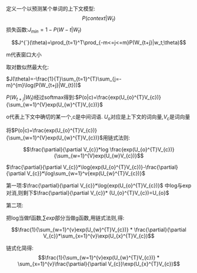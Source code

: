

定义一个以预测某个单词的上下文模型:
$$P(context|W_t)$$
损失函数:$J_{min}=1-P(W-t|W_t)$




$$J^{`}(\theta)=\prod_{t=1}^T\prod_{-m<=j<=m}P(W_{t+j}|w_t;\theta)$$

m代表窗口大小


取对数似然最大化:

$J(\theta)=-\frac{1}{T}\sum_{t=1}^{T}\sum_{j=-m}^{m}\log(P(W_{t+j}|W_{t}))$



$P(W_{t+j}|W_{t})$经过softmax得到:$P(o|c)=\frac{exp(U_{o}^{T}V_{c})}{\sum_{w=1}^{V}exp(U_{w}^{T}V_{c})}$

o代表上下文中确切的某一个,c是中间词语.
$U_{o}$对应是上下文的词向量,$V_{c}$是词向量


将$P(o|c)=\frac{exp(U_{o}^{T}V_{c})}{\sum_{w=1}^{V}exp(U_{w}^{T}V_{c})}$用链式法则:


$$\frac{\partial}{\partial V_{c}}*log \frac{exp(U_{o}^{T}V_{c})}{\sum_{w=1}^{V}exp(U_{w}V_{c})}$$

$\frac{\partial}{\partial V_{c}}*\log{exp(U_{o}^{T}V_{c})}-\frac{\partial}{\partial V_{c}}*\log\sum_{w=1}^v{exp(U_{w}^{T}V_{c})}$


第一项:$\frac{\partial}{\partial V_{c}}*\log{exp(U_{o}^{T}V_{c})}$ 中log与exp对消,则剩下$\frac{\partial}{\partial V_{c}}* (U_{o}^{T}V_{c})=U_{o}$


第二项:

把log当做f函数,$\sum exp$部分当做g函数,用链式法则,得:

$$\frac{1}{\sum_{w=1}^{v}exp(U_{w}^{T}V_{c})} * \frac{\partial}{\partial V_{c}}*\sum_{x=1}^{v}\exp(U_{x}^{T}V_{c})$$

链式化简得:
$$\frac{1}{\sum_{w=1}^{v}exp(U_{w}^{T}V_{c})} * \sum_{x=1}^{v}\frac{\partial}{\partial V_{c}}\exp(U_{x}^{T}V_{c})$$


